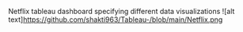 Netflix tableau dashboard specifying different data visualizations
![alt text]https://github.com/shakti963/Tableau-/blob/main/Netflix.png

